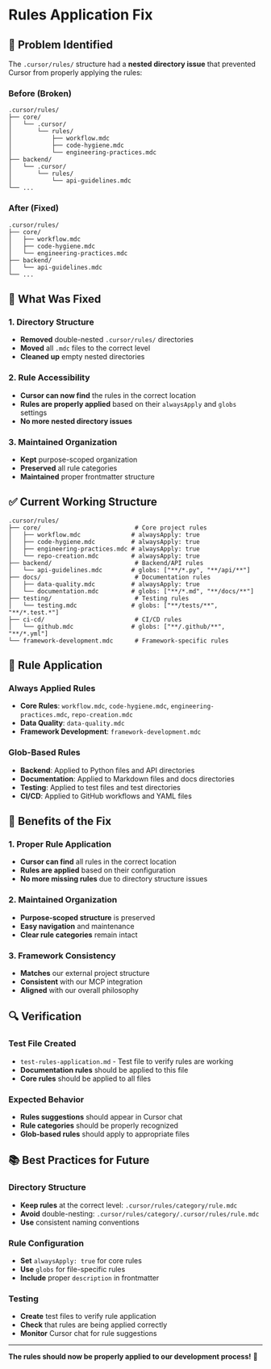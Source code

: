 # Rules Application Fix

## 🚨 **Problem Identified**

The `.cursor/rules/` structure had a **nested directory issue** that prevented Cursor from properly applying the rules:

### **Before (Broken)**
```
.cursor/rules/
├── core/
│   └── .cursor/
│       └── rules/
│           ├── workflow.mdc
│           ├── code-hygiene.mdc
│           └── engineering-practices.mdc
├── backend/
│   └── .cursor/
│       └── rules/
│           └── api-guidelines.mdc
└── ...
```

### **After (Fixed)**
```
.cursor/rules/
├── core/
│   ├── workflow.mdc
│   ├── code-hygiene.mdc
│   └── engineering-practices.mdc
├── backend/
│   └── api-guidelines.mdc
└── ...
```

## 🔧 **What Was Fixed**

### **1. Directory Structure**
- **Removed** double-nested `.cursor/rules/` directories
- **Moved** all `.mdc` files to the correct level
- **Cleaned up** empty nested directories

### **2. Rule Accessibility**
- **Cursor can now find** the rules in the correct location
- **Rules are properly applied** based on their `alwaysApply` and `globs` settings
- **No more nested directory issues**

### **3. Maintained Organization**
- **Kept** purpose-scoped organization
- **Preserved** all rule categories
- **Maintained** proper frontmatter structure

## ✅ **Current Working Structure**

```
.cursor/rules/
├── core/                          # Core project rules
│   ├── workflow.mdc              # alwaysApply: true
│   ├── code-hygiene.mdc          # alwaysApply: true
│   ├── engineering-practices.mdc # alwaysApply: true
│   └── repo-creation.mdc         # alwaysApply: true
├── backend/                       # Backend/API rules
│   └── api-guidelines.mdc        # globs: ["**/*.py", "**/api/**"]
├── docs/                          # Documentation rules
│   ├── data-quality.mdc          # alwaysApply: true
│   └── documentation.mdc         # globs: ["**/*.md", "**/docs/**"]
├── testing/                       # Testing rules
│   └── testing.mdc               # globs: ["**/tests/**", "**/*.test.*"]
├── ci-cd/                         # CI/CD rules
│   └── github.mdc                # globs: ["**/.github/**", "**/*.yml"]
└── framework-development.mdc      # Framework-specific rules
```

## 🎯 **Rule Application**

### **Always Applied Rules**
- **Core Rules**: `workflow.mdc`, `code-hygiene.mdc`, `engineering-practices.mdc`, `repo-creation.mdc`
- **Data Quality**: `data-quality.mdc`
- **Framework Development**: `framework-development.mdc`

### **Glob-Based Rules**
- **Backend**: Applied to Python files and API directories
- **Documentation**: Applied to Markdown files and docs directories
- **Testing**: Applied to test files and test directories
- **CI/CD**: Applied to GitHub workflows and YAML files

## 🚀 **Benefits of the Fix**

### **1. Proper Rule Application**
- **Cursor can find** all rules in the correct location
- **Rules are applied** based on their configuration
- **No more missing rules** due to directory structure issues

### **2. Maintained Organization**
- **Purpose-scoped structure** is preserved
- **Easy navigation** and maintenance
- **Clear rule categories** remain intact

### **3. Framework Consistency**
- **Matches** our external project structure
- **Consistent** with our MCP integration
- **Aligned** with our overall philosophy

## 🔍 **Verification**

### **Test File Created**
- `test-rules-application.md` - Test file to verify rules are working
- **Documentation rules** should be applied to this file
- **Core rules** should be applied to all files

### **Expected Behavior**
- **Rules suggestions** should appear in Cursor chat
- **Rule categories** should be properly recognized
- **Glob-based rules** should apply to appropriate files

## 📚 **Best Practices for Future**

### **Directory Structure**
- **Keep rules** at the correct level: `.cursor/rules/category/rule.mdc`
- **Avoid** double-nesting: `.cursor/rules/category/.cursor/rules/rule.mdc`
- **Use** consistent naming conventions

### **Rule Configuration**
- **Set** `alwaysApply: true` for core rules
- **Use** `globs` for file-specific rules
- **Include** proper `description` in frontmatter

### **Testing**
- **Create** test files to verify rule application
- **Check** that rules are being applied correctly
- **Monitor** Cursor chat for rule suggestions

---

**The rules should now be properly applied to our development process!** 🎯
